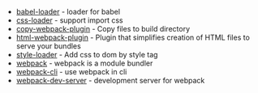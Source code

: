 - [babel-loader](https://www.npmjs.com/package/babel-loader) - loader for babel
- [css-loader](https://www.npmjs.com/package/css-loader) - support import css
- [copy-webpack-plugin](https://www.npmjs.com/package/copy-webpack-plugin) - Copy files to build directory
- [html-webpack-plugin](https://www.npmjs.com/package/html-webpack-plugin) - Plugin that simplifies creation of HTML files to serve your bundles
- [style-loader](https://www.npmjs.com/package/style-loader) - Add css to dom by style tag
- [webpack](https://www.npmjs.com/package/webpack) - webpack is a module bundler
- [webpack-cli](https://www.npmjs.com/package/webpack-cli) - use webpack in cli
- [webpack-dev-server](https://www.npmjs.com/package/webpack-dev-server) - development server for webpack


































































































